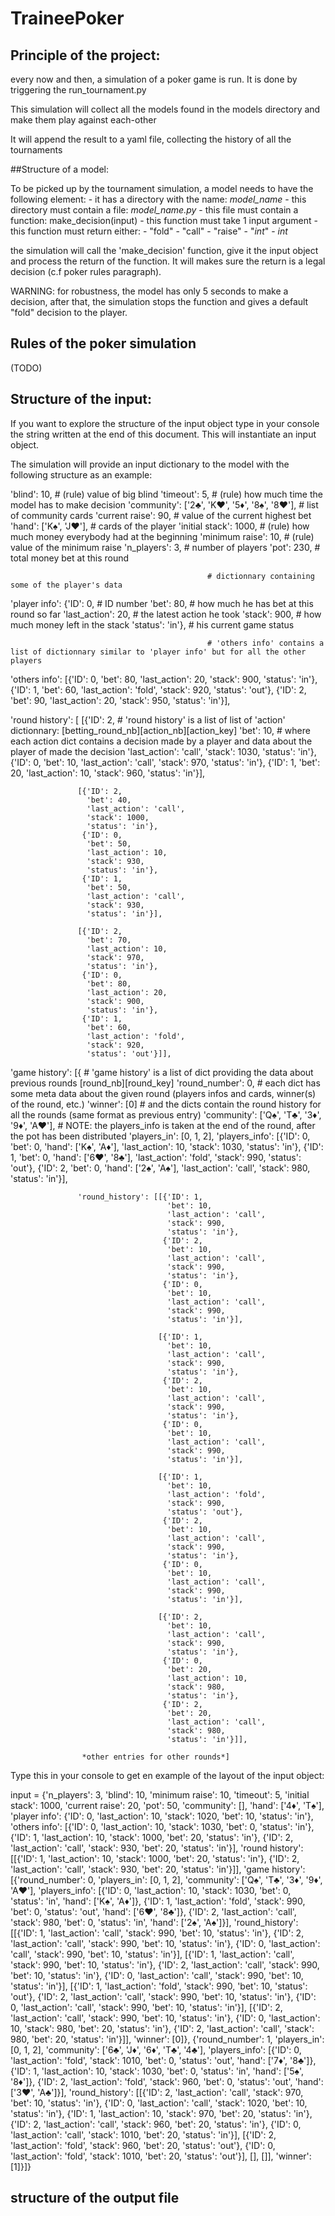 # TraineePoker


## Principle of the project:

 every now and then, a simulation of a poker game is run. It is done by triggering
  the run_tournament.py

 This simulation will collect all the models found in the models directory and make them play against each-other

 It will append the result to a yaml file, collecting the history of all the tournaments



##Structure of a model:

 To be picked up by the tournament simulation, a model needs to have the following element:
    - it has a directory with the name: *model_name*
    - this directory must contain a file: *model_name.py*
    - this file must contain a function: make_decision(input)
    - this function must take 1 input argument
    - this function must return either:
                                       - "fold"
                                       - "call"
                                       - "raise"
                                       - "*int*"
                                       - *int*

  the simulation will call the 'make_decision' function, give it the input object and
  process the return of the function. It will makes sure the return is a legal decision (c.f poker rules paragraph).

  WARNING: for robustness, the model has only 5 seconds to make a decision, after that, the simulation stops the function
            and gives a default "fold" decision to the player.


## Rules of the poker simulation
(TODO)

## Structure of the input:

 If you want to explore the structure of the input object type in your console the string written at the end of this document.
 This will instantiate an input object.


 The simulation will provide an input dictionary to the model with the following structure as an example:

 'blind': 10,                                    # (rule) value of big blind
 'timeout': 5,                                   # (rule) how much time the model has to make decision
 'community': ['2♣', 'K❤', '5♦', '8♠', '8❤'],  # list of community cards
 'current raise': 90,                            # value of the current highest bet
 'hand': ['K♠', 'J❤'],                          # cards of the player
 'initial stack': 1000,                          # (rule) how much money everybody had at the beginning
 'minimum raise': 10,                            # (rule) value of the minimum raise
 'n_players': 3,                                 # number of players
 'pot': 230,                                    # total money bet at this round

                                                # dictionnary containing some of the player's data
 'player info': {'ID': 0,                       # ID number
                 'bet': 80,                     # how much he has bet at this round so far
                 'last_action': 20,             # the latest action he took
                 'stack': 900,                  # how much money left in the stack
                 'status': 'in'},               # his current game status

                                                # 'others info' contains a list of dictionnary similar to 'player info' but for all the other players
 'others info': [{'ID': 0,
                  'bet': 80,
                  'last_action': 20,
                  'stack': 900,
                  'status': 'in'},
                 {'ID': 1,
                  'bet': 60,
                  'last_action': 'fold',
                  'stack': 920,
                  'status': 'out'},
                 {'ID': 2,
                  'bet': 90,
                  'last_action': 20,
                  'stack': 950,
                  'status': 'in'}],

 'round history': [
                   [{'ID': 2,                   # 'round history' is a list of list of 'action' dictionnary: [betting_round_nb][action_nb][action_key]
                     'bet': 10,                 # where each action dict contains a decision made by a player and data about the player of made the decision
                     'last_action': 'call',
                     'stack': 1030,
                     'status': 'in'},
                    {'ID': 0,
                     'bet': 10,
                     'last_action': 'call',
                     'stack': 970,
                     'status': 'in'},
                    {'ID': 1,
                     'bet': 20,
                     'last_action': 10,
                     'stack': 960,
                     'status': 'in'}],

                   [{'ID': 2,
                     'bet': 40,
                     'last_action': 'call',
                     'stack': 1000,
                     'status': 'in'},
                    {'ID': 0,
                     'bet': 50,
                     'last_action': 10,
                     'stack': 930,
                     'status': 'in'},
                    {'ID': 1,
                     'bet': 50,
                     'last_action': 'call',
                     'stack': 930,
                     'status': 'in'}],

                   [{'ID': 2,
                     'bet': 70,
                     'last_action': 10,
                     'stack': 970,
                     'status': 'in'},
                    {'ID': 0,
                     'bet': 80,
                     'last_action': 20,
                     'stack': 900,
                     'status': 'in'},
                    {'ID': 1,
                     'bet': 60,
                     'last_action': 'fold',
                     'stack': 920,
                     'status': 'out'}]],

'game history': [{                                                       # 'game history' is a list of dict providing the data about previous rounds [round_nb][round_key]
                   'round_number': 0,                                    # each dict has some meta data about the given round (players infos and cards, winner(s) of the round, etc.)
                   'winner': [0]                                         # and the dicts contain the round history for all the rounds (same format as previous entry)
                   'community': ['Q♠', 'T♣', '3♦', '9♦', 'A❤'],         # NOTE: the players_info is taken at the end of the round, after the pot has been distributed
                   'players_in': [0, 1, 2],
                   'players_info': [{'ID': 0,
                                     'bet': 0,
                                     'hand': ['K♠', 'A♦'],
                                     'last_action': 10,
                                     'stack': 1030,
                                     'status': 'in'},
                                    {'ID': 1,
                                     'bet': 0,
                                     'hand': ['6❤', '8♣'],
                                     'last_action': 'fold',
                                     'stack': 990,
                                     'status': 'out'},
                                    {'ID': 2,
                                     'bet': 0,
                                     'hand': ['2♠', 'A♠'],
                                     'last_action': 'call',
                                     'stack': 980,
                                     'status': 'in'}],

                   'round_history': [[{'ID': 1,
                                       'bet': 10,
                                       'last_action': 'call',
                                       'stack': 990,
                                       'status': 'in'},
                                      {'ID': 2,
                                       'bet': 10,
                                       'last_action': 'call',
                                       'stack': 990,
                                       'status': 'in'},
                                      {'ID': 0,
                                       'bet': 10,
                                       'last_action': 'call',
                                       'stack': 990,
                                       'status': 'in'}],

                                     [{'ID': 1,
                                       'bet': 10,
                                       'last_action': 'call',
                                       'stack': 990,
                                       'status': 'in'},
                                      {'ID': 2,
                                       'bet': 10,
                                       'last_action': 'call',
                                       'stack': 990,
                                       'status': 'in'},
                                      {'ID': 0,
                                       'bet': 10,
                                       'last_action': 'call',
                                       'stack': 990,
                                       'status': 'in'}],

                                     [{'ID': 1,
                                       'bet': 10,
                                       'last_action': 'fold',
                                       'stack': 990,
                                       'status': 'out'},
                                      {'ID': 2,
                                       'bet': 10,
                                       'last_action': 'call',
                                       'stack': 990,
                                       'status': 'in'},
                                      {'ID': 0,
                                       'bet': 10,
                                       'last_action': 'call',
                                       'stack': 990,
                                       'status': 'in'}],

                                     [{'ID': 2,
                                       'bet': 10,
                                       'last_action': 'call',
                                       'stack': 990,
                                       'status': 'in'},
                                      {'ID': 0,
                                       'bet': 20,
                                       'last_action': 10,
                                       'stack': 980,
                                       'status': 'in'},
                                      {'ID': 2,
                                       'bet': 20,
                                       'last_action': 'call',
                                       'stack': 980,
                                       'status': 'in'}]],

                    *other entries for other rounds*]


Type this in your console to get en example of the layout of the input object:

input = {'n_players': 3, 'blind': 10, 'minimum raise': 10, 'timeout': 5, 'initial stack': 1000, 'current raise': 20, 'pot': 50, 'community': [], 'hand': ['4♦', 'T♠'], 'player info': {'ID': 0, 'last_action': 10, 'stack': 1020, 'bet': 10, 'status': 'in'}, 'others info': [{'ID': 0, 'last_action': 10, 'stack': 1030, 'bet': 0, 'status': 'in'}, {'ID': 1, 'last_action': 10, 'stack': 1000, 'bet': 20, 'status': 'in'}, {'ID': 2, 'last_action': 'call', 'stack': 930, 'bet': 20, 'status': 'in'}], 'round history': [[{'ID': 1, 'last_action': 10, 'stack': 1000, 'bet': 20, 'status': 'in'}, {'ID': 2, 'last_action': 'call', 'stack': 930, 'bet': 20, 'status': 'in'}]], 'game history': [{'round_number': 0, 'players_in': [0, 1, 2], 'community': ['Q♠', 'T♣', '3♦', '9♦', 'A❤'], 'players_info': [{'ID': 0, 'last_action': 10, 'stack': 1030, 'bet': 0, 'status': 'in', 'hand': ['K♠', 'A♦']}, {'ID': 1, 'last_action': 'fold', 'stack': 990, 'bet': 0, 'status': 'out', 'hand': ['6❤', '8♣']}, {'ID': 2, 'last_action': 'call', 'stack': 980, 'bet': 0, 'status': 'in', 'hand': ['2♠', 'A♠']}], 'round_history': [[{'ID': 1, 'last_action': 'call', 'stack': 990, 'bet': 10, 'status': 'in'}, {'ID': 2, 'last_action': 'call', 'stack': 990, 'bet': 10, 'status': 'in'}, {'ID': 0, 'last_action': 'call', 'stack': 990, 'bet': 10, 'status': 'in'}], [{'ID': 1, 'last_action': 'call', 'stack': 990, 'bet': 10, 'status': 'in'}, {'ID': 2, 'last_action': 'call', 'stack': 990, 'bet': 10, 'status': 'in'}, {'ID': 0, 'last_action': 'call', 'stack': 990, 'bet': 10, 'status': 'in'}], [{'ID': 1, 'last_action': 'fold', 'stack': 990, 'bet': 10, 'status': 'out'}, {'ID': 2, 'last_action': 'call', 'stack': 990, 'bet': 10, 'status': 'in'}, {'ID': 0, 'last_action': 'call', 'stack': 990, 'bet': 10, 'status': 'in'}], [{'ID': 2, 'last_action': 'call', 'stack': 990, 'bet': 10, 'status': 'in'}, {'ID': 0, 'last_action': 10, 'stack': 980, 'bet': 20, 'status': 'in'}, {'ID': 2, 'last_action': 'call', 'stack': 980, 'bet': 20, 'status': 'in'}]], 'winner': [0]}, {'round_number': 1, 'players_in': [0, 1, 2], 'community': ['6♣', 'J♦', '6♦', 'T♣', '4♣'], 'players_info': [{'ID': 0, 'last_action': 'fold', 'stack': 1010, 'bet': 0, 'status': 'out', 'hand': ['7♦', '8♣']}, {'ID': 1, 'last_action': 10, 'stack': 1030, 'bet': 0, 'status': 'in', 'hand': ['5♠', '8♦']}, {'ID': 2, 'last_action': 'fold', 'stack': 960, 'bet': 0, 'status': 'out', 'hand': ['3❤', 'A♣']}], 'round_history': [[{'ID': 2, 'last_action': 'call', 'stack': 970, 'bet': 10, 'status': 'in'}, {'ID': 0, 'last_action': 'call', 'stack': 1020, 'bet': 10, 'status': 'in'}, {'ID': 1, 'last_action': 10, 'stack': 970, 'bet': 20, 'status': 'in'}, {'ID': 2, 'last_action': 'call', 'stack': 960, 'bet': 20, 'status': 'in'}, {'ID': 0, 'last_action': 'call', 'stack': 1010, 'bet': 20, 'status': 'in'}], [{'ID': 2, 'last_action': 'fold', 'stack': 960, 'bet': 20, 'status': 'out'}, {'ID': 0, 'last_action': 'fold', 'stack': 1010, 'bet': 20, 'status': 'out'}], [], []], 'winner': [1]}]}

## structure of the output file